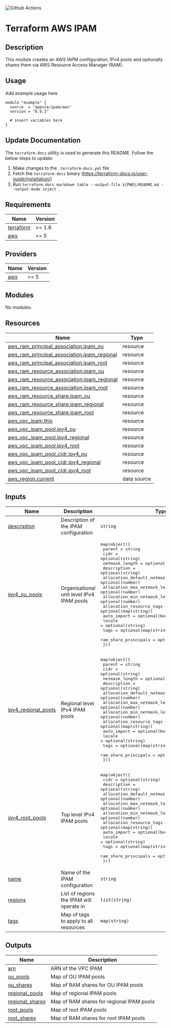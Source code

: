 ![Github Actions](../../actions/workflows/terraform.yml/badge.svg)

# Terraform AWS IPAM

## Description

This module creates an AWS IAPM configuration, IPv4 pools and optionally shares them via AWS Resource Access Manager (RAM).

## Usage

Add example usage here

```hcl
module "example" {
  source  = "appvia/ipam/aws"
  version = "0.0.1"

  # insert variables here
}
```

## Update Documentation

The `terraform-docs` utility is used to generate this README. Follow the below steps to update:

1. Make changes to the `.terraform-docs.yml` file
2. Fetch the `terraform-docs` binary (https://terraform-docs.io/user-guide/installation/)
3. Run `terraform-docs markdown table --output-file ${PWD}/README.md --output-mode inject .`

<!-- BEGIN_TF_DOCS -->
## Requirements

| Name | Version |
|------|---------|
| <a name="requirement_terraform"></a> [terraform](#requirement\_terraform) | >= 1.6 |
| <a name="requirement_aws"></a> [aws](#requirement\_aws) | >= 5 |

## Providers

| Name | Version |
|------|---------|
| <a name="provider_aws"></a> [aws](#provider\_aws) | >= 5 |

## Modules

No modules.

## Resources

| Name | Type |
|------|------|
| [aws_ram_principal_association.ipam_ou](https://registry.terraform.io/providers/hashicorp/aws/latest/docs/resources/ram_principal_association) | resource |
| [aws_ram_principal_association.ipam_regional](https://registry.terraform.io/providers/hashicorp/aws/latest/docs/resources/ram_principal_association) | resource |
| [aws_ram_principal_association.ipam_root](https://registry.terraform.io/providers/hashicorp/aws/latest/docs/resources/ram_principal_association) | resource |
| [aws_ram_resource_association.ipam_ou](https://registry.terraform.io/providers/hashicorp/aws/latest/docs/resources/ram_resource_association) | resource |
| [aws_ram_resource_association.ipam_regional](https://registry.terraform.io/providers/hashicorp/aws/latest/docs/resources/ram_resource_association) | resource |
| [aws_ram_resource_association.ipam_root](https://registry.terraform.io/providers/hashicorp/aws/latest/docs/resources/ram_resource_association) | resource |
| [aws_ram_resource_share.ipam_ou](https://registry.terraform.io/providers/hashicorp/aws/latest/docs/resources/ram_resource_share) | resource |
| [aws_ram_resource_share.ipam_regional](https://registry.terraform.io/providers/hashicorp/aws/latest/docs/resources/ram_resource_share) | resource |
| [aws_ram_resource_share.ipam_root](https://registry.terraform.io/providers/hashicorp/aws/latest/docs/resources/ram_resource_share) | resource |
| [aws_vpc_ipam.this](https://registry.terraform.io/providers/hashicorp/aws/latest/docs/resources/vpc_ipam) | resource |
| [aws_vpc_ipam_pool.ipv4_ou](https://registry.terraform.io/providers/hashicorp/aws/latest/docs/resources/vpc_ipam_pool) | resource |
| [aws_vpc_ipam_pool.ipv4_regional](https://registry.terraform.io/providers/hashicorp/aws/latest/docs/resources/vpc_ipam_pool) | resource |
| [aws_vpc_ipam_pool.ipv4_root](https://registry.terraform.io/providers/hashicorp/aws/latest/docs/resources/vpc_ipam_pool) | resource |
| [aws_vpc_ipam_pool_cidr.ipv4_ou](https://registry.terraform.io/providers/hashicorp/aws/latest/docs/resources/vpc_ipam_pool_cidr) | resource |
| [aws_vpc_ipam_pool_cidr.ipv4_regional](https://registry.terraform.io/providers/hashicorp/aws/latest/docs/resources/vpc_ipam_pool_cidr) | resource |
| [aws_vpc_ipam_pool_cidr.ipv4_root](https://registry.terraform.io/providers/hashicorp/aws/latest/docs/resources/vpc_ipam_pool_cidr) | resource |
| [aws_region.current](https://registry.terraform.io/providers/hashicorp/aws/latest/docs/data-sources/region) | data source |

## Inputs

| Name | Description | Type | Default | Required |
|------|-------------|------|---------|:--------:|
| <a name="input_description"></a> [description](#input\_description) | Description of the IPAM configuration | `string` | `null` | no |
| <a name="input_ipv4_ou_pools"></a> [ipv4\_ou\_pools](#input\_ipv4\_ou\_pools) | Organisational unit level IPv4 IPAM pools | <pre>map(object({<br>    parent                            = string<br>    cidr                              = optional(string)<br>    netmask_length                    = optional(number)<br>    description                       = optional(string)<br>    allocation_default_netmask_length = optional(number)<br>    allocation_max_netmask_length     = optional(number)<br>    allocation_min_netmask_length     = optional(number)<br>    allocation_resource_tags          = optional(map(string))<br>    auto_import                       = optional(bool, true)<br>    locale                            = optional(string)<br>    tags                              = optional(map(string), {})<br>    ram_share_principals              = optional(list(string), [])<br>  }))</pre> | `{}` | no |
| <a name="input_ipv4_regional_pools"></a> [ipv4\_regional\_pools](#input\_ipv4\_regional\_pools) | Regional level IPv4 IPAM pools | <pre>map(object({<br>    parent                            = string<br>    cidr                              = optional(string)<br>    netmask_length                    = optional(number)<br>    description                       = optional(string)<br>    allocation_default_netmask_length = optional(number)<br>    allocation_max_netmask_length     = optional(number)<br>    allocation_min_netmask_length     = optional(number)<br>    allocation_resource_tags          = optional(map(string))<br>    auto_import                       = optional(bool, true)<br>    locale                            = optional(string)<br>    tags                              = optional(map(string), {})<br>    ram_share_principals              = optional(list(string), [])<br>  }))</pre> | `{}` | no |
| <a name="input_ipv4_root_pools"></a> [ipv4\_root\_pools](#input\_ipv4\_root\_pools) | Top level IPv4 IPAM pools | <pre>map(object({<br>    cidr                              = optional(string)<br>    description                       = optional(string)<br>    allocation_default_netmask_length = optional(number)<br>    allocation_max_netmask_length     = optional(number)<br>    allocation_min_netmask_length     = optional(number)<br>    allocation_resource_tags          = optional(map(string))<br>    auto_import                       = optional(bool, true)<br>    locale                            = optional(string)<br>    tags                              = optional(map(string), {})<br>    ram_share_principals              = optional(list(string), [])<br>  }))</pre> | `{}` | no |
| <a name="input_name"></a> [name](#input\_name) | Name of the IPAM configuration | `string` | `null` | no |
| <a name="input_regions"></a> [regions](#input\_regions) | List of regions the IPAM will operate in | `list(string)` | `null` | no |
| <a name="input_tags"></a> [tags](#input\_tags) | Map of tags to apply to all resources | `map(string)` | `{}` | no |

## Outputs

| Name | Description |
|------|-------------|
| <a name="output_arn"></a> [arn](#output\_arn) | ARN of the VPC IPAM |
| <a name="output_ou_pools"></a> [ou\_pools](#output\_ou\_pools) | Map of OU IPAM pools |
| <a name="output_ou_shares"></a> [ou\_shares](#output\_ou\_shares) | Map of RAM shares for OU IPAM pools |
| <a name="output_regional_pools"></a> [regional\_pools](#output\_regional\_pools) | Map of regional IPAM pools |
| <a name="output_regional_shares"></a> [regional\_shares](#output\_regional\_shares) | Map of RAM shares for regional IPAM pools |
| <a name="output_root_pools"></a> [root\_pools](#output\_root\_pools) | Map of root IPAM pools |
| <a name="output_root_shares"></a> [root\_shares](#output\_root\_shares) | Map of RAM shares for root IPAM pools |
<!-- END_TF_DOCS -->
